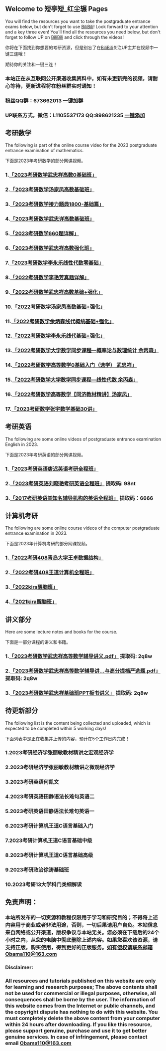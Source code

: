 ## Welcome to 短亭短_红尘辗 Pages

You will find the resources you want to take the postgraduate entrance exams below, but don't forget to use [BiliBili](https://space.bilibili.com/494320446)!
Look forward to your attention and a key three even!
You'll find all the resources you need below, but don't forget to follow UP on [BiliBili](https://space.bilibili.com/494320446) and click through the videos!

你将在下面找到你想要的考研资源，但是别忘了在[BiliBili](https://space.bilibili.com/494320446)关注UP主并在视频中一键三连哦！

期待你的关注和一键三连！

### 本站正在从互联网公开渠道收集资料中，如有未更新完的视频，请耐心等待，更新进程将在粉丝群实时通知！
### 粉丝QQ群：673662013 [一键加群](https://jq.qq.com/?_wv=1027&k=xUsCWk8p)
### UP联系方式，微信：L1105537173 QQ:898621235 [一键添加](https://qm.qq.com/cgi-bin/qm/qr?k=GXif1euCtYf9L3lwyW13mmQfoXYd_UF0&noverify=0)

## 考研数学
The following is part of the online course video for the 2023 postgraduate entrance examination of mathematics.

下面是2023年考研数学的部分网课视频。

### 1.[「2023考研数学武忠祥高数0基础班」](https://www.aliyundrive.com/s/wTSfKPUxfq9)
### 2.[「2023考研数学汤家凤高数基础班」](https://www.aliyundrive.com/s/kMwnR2vRKo9)
### 3.[「2023考研数学接力题典1800-基础篇」](https://www.aliyundrive.com/s/MFCP1VXF4Fw)
### 4.[「2023考研数学武忠详高数基础班」](https://www.aliyundrive.com/s/SN9XUmjGS29)
### 5.[「2023考研数学660题详解」](https://www.aliyundrive.com/s/5mbABneihUQ)
### 6.[「2023考研数学武忠祥高数强化班」](https://www.aliyundrive.com/s/imX5HUJ8Z3Q)
### 7.[「2023考研数学李永乐线性代数零基础」](https://www.aliyundrive.com/s/SxDaNTgDf6o)
### 8.[「2022考研数学李艳芳真题详解」](https://www.aliyundrive.com/s/df7Mv63SxZs)
### 9.[「2022考研数学武忠祥高数基础+强化」](https://www.aliyundrive.com/s/Z8gNM1qxwuM)
### 10.[「2022考研数学汤家凤高数基础+强化」](https://www.aliyundrive.com/s/ASCZwB2cF6T)
### 11.[「2022考研数学余炳森线代概统基础+强化」](https://www.aliyundrive.com/s/sjuX2Bcnw3Y)
### 12.[「2022考研数学李永乐线代基础+强化」](https://www.aliyundrive.com/s/a9k7XqLnKyA)
### 13.[「2022考研数学大学数学同步课程—概率论与数理统计 余丙森」](https://www.aliyundrive.com/s/agpiB2vauk2)
### 14.[「2022考研数学高等数学0基础入门（选学） 武忠祥」](https://www.aliyundrive.com/s/AAn4Zr6gtsr)
### 15.[「2022考研数学大学数学同步课程—线性代数 余丙森」](https://www.aliyundrive.com/s/mjg8aEi3Nr8)
### 16.[「2022考研数学高等数学【同济教材精讲】汤家凤」](https://www.aliyundrive.com/s/apBgkELDP5g)
### 17.[「2023考研数学张宇数学基础30讲」](https://www.aliyundrive.com/s/z12Sybs32PW)

## 考研英语
The following are some online videos of postgraduate entrance examination English in 2023.

下面是2023年考研英语的部分网课视频。

### 1.[「2023考研英语唐迟英语考研全程班」](https://www.aliyundrive.com/s/2WgV7fAMjss)
### 2.[「2023考研英语刘晓艳考研英语全程班」](https://www.aliyundrive.com/s/SaYcYXAAdYj) 提取码: 98nt
### 3.[「2017考研英语某知名辅导机构的英语全程班」](https://pan.baidu.com/s/132WH96uHwH_e7JTMwl463w?pwd=6666 ) 提取码：6666 


## 计算机考研
The following are some online course videos of the computer postgraduate entrance examination in 2023.

下面是2023年计算机考研的部分网课视频。

### 1.[「2022考研408青岛大学王卓数据结构」](https://www.aliyundrive.com/s/S2fj1sWi2Aj)
### 2.[「2022考研408王道计算机全程班」](https://www.aliyundrive.com/s/fKsmGMDkeNc)
### 3.[「2022kira醒脑班」](https://www.aliyundrive.com/s/nktZwHYnra8)
### 4.[「2021kira醒脑班」](https://www.aliyundrive.com/s/BQVhre8RS5m)


## 讲义部分
Here are some lecture notes and books for the course.

下面是一部分课程的讲义和书籍。

### 1.[「2023考研数学武忠祥高等数学辅导讲义.pdf」](https://www.aliyundrive.com/s/eim9AEpq6t4) 提取码: 2q8w
### 2.[「2023考研数学武忠祥高等数学辅导讲...与高分提档严选题.pdf」](https://www.aliyundrive.com/s/NtFzKzdpb2V) 提取码: 2q8w
### 3.[「2023考研数学武忠祥基础班PPT板书讲义」](https://www.aliyundrive.com/s/N2agwYFjtmw) 提取码: 2q8w


## 待更新部分
The following list is the content being collected and uploaded, which is expected to be completed within 5 working days!

下面列表中是正在收集并上传的内容，预计在5个工作日内完成！

### 1.2023考研经济学张丽敏教材精讲之宏观经济学
### 2.2023考研经济学张丽敏教材精讲之微观经济学
### 3.2023考研英语何凯文
### 4.2023考研英语田静语法长难句英语二
### 5.2023考研英语田静语法长难句英语一
### 6.2023考研计算机王道C语言基础入门
### 7.2023考研计算机王道C语言基础中级
### 8.2023考研计算机王道C语言基础高级
### 9.2023考研政治徐涛基础班
### 10.2023考研13大学科门类细解读

## 免责声明：
### 本站所发布的一切资源和教程仅限用于学习和研究目的；不得将上述内容用于商业或者非法用途，否则，一切后果请用户自负。本站信息来自网络或公开渠道，版权争议与本站无关。您必须在下载后的24个小时之内，从您的电脑中彻底删除上述内容。如果您喜欢该资源，请支持正版，购买使用，得到更好的正版服务。如有侵权请联系邮箱Obama110@163.com
### Disclaimer:
### All resources and tutorials published on this website are only for learning and research purposes; The above contents shall not be used for commercial or illegal purposes, otherwise, all consequences shall be borne by the user. The information of this website comes from the Internet or public channels, and the copyright dispute has nothing to do with this website. You must completely delete the above content from your computer within 24 hours after downloading. If you like this resource, please support genuine, purchase and use it to get better genuine services. In case of infringement, please contact email Obama110@163.com
